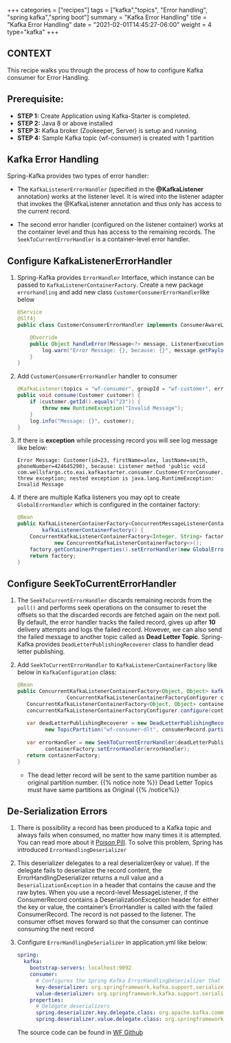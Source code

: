 +++
categories = ["recipes"]
tags = ["kafka","topics", "Error handling", "spring kafka","spring boot"]
summary = "Kafka Error Handling"
title = "Kafka Error Handling"
date = "2021-02-01T14:45:27-06:00"
weight = 4
type="kafka"
+++

## CONTEXT
This recipe walks you through the process of how to configure Kafka consumer for Error Handling.

## Prerequisite:

- **STEP 1:** Create Application using Kafka-Starter is completed.
- **STEP 2:** Java 8 or above installed
- **STEP 3:** Kafka broker (Zookeeper, Server) is setup and running.
- **STEP 4:** Sample Kafka topic (wf-consumer) is created with 1 partition 


## Kafka Error Handling

Spring-Kafka provides two types of error handler: 

* The `KafkaListenerErrorHandler` (specified in the **@KafkaListener** annotation) works at the listener level. 
  It is wired into the listener adapter that invokes the @KafkaListener annotation and thus only has access to the current record.

* The second error handler (configured on the listener container) works at the container level and thus has access to the remaining records. 
  The `SeekToCurrentErrorHandler` is a container-level error handler.
  
## Configure KafkaListenerErrorHandler 

1. Spring-Kafka provides `ErrorHandler` Interface, which instance can be passed to `KafkaListenerContainerFactory`.
   Create a new package `errorhandling` and add new class `CustomerConsumerErrorHandler`like below
   
    ```java
    @Service
    @Slf4j
    public class CustomerConsumerErrorHandler implements ConsumerAwareListenerErrorHandler {
    
        @Override
        public Object handleError(Message<?> message, ListenerExecutionFailedException exception, Consumer<?, ?> consumer) {
            log.warn("Error Message: {}, because: {}", message.getPayload(), exception.getMessage());
        }
    }
   ```
   
   
1. Add `CustomerConsumerErrorHandler` handler to consumer

    ```java
    @KafkaListener(topics = "wf-consumer", groupId = "wf-customer", errorHandler = "customerConsumerErrorHandler")
    public void consume(Customer customer) {
        if (customer.getId().equals("23")) {
            throw new RuntimeException("Invalid Message");
        }
        log.info("Message: {}", customer);
    }
    ```
   
1. If there is **exception** while processing record you will see log message like below:

    ```shell script
    Error Message: Customer(id=23, firstName=alex, lastName=smith, phoneNumber=424645290), because: Listener method 'public void com.wellsfargo.cto.eai.kafkastarter.consumer.CustomerErrorConsumer.consume(com.wellsfargo.cto.eai.kafkastarter.model.Customer)' threw exception; nested exception is java.lang.RuntimeException: Invalid Message
    ```   
   
1. If there are multiple Kafka listeners you may opt to create `GlobalErrorHandler` which is configured in the container factory:
   
    ```java
    @Bean
    public KafkaListenerContainerFactory<ConcurrentMessageListenerContainer<Integer, String>>
            kafkaListenerContainerFactory() {
        ConcurrentKafkaListenerContainerFactory<Integer, String> factory =
                new ConcurrentKafkaListenerContainerFactory<>();
        factory.getContainerProperties().setErrorHandler(new GlobalErrorHandler());
        return factory;
    }
    ```      

## Configure SeekToCurrentErrorHandler  

1. The `SeekToCurrentErrorHandler` discards remaining records from the `poll()` and performs seek operations on the consumer to reset the 
    offsets so that the discarded records are fetched again on the next poll. 
    By default, the error handler tracks the failed record, gives up after **10** delivery attempts and logs the failed record. 
    However, we can also send the failed message to another topic called as **Dead Letter Topic**. Spring-Kafka provides `DeadLetterPublishingRecoverer` class to handler dead letter
    publishing.

1. Add `SeekToCurrentErrorHandler` to `KafkaListenerContainerFactory` like below in `KafkaConfiguration` class:

    ```java
    @Bean
    public ConcurrentKafkaListenerContainerFactory<Object, Object> kafkaListenerContainerFactory(
                    ConcurrentKafkaListenerContainerFactoryConfigurer concurrentKafkaListenerContainerFactoryConfigurer) {
       ConcurrentKafkaListenerContainerFactory<Object, Object> containerFactory = new ConcurrentKafkaListenerContainerFactory<>();
       concurrentKafkaListenerContainerFactoryConfigurer.configure(containerFactory, consumerFactory());
        
       var deadLetterPublishingRecoverer = new DeadLetterPublishingRecoverer(kafkaOperations(), ((consumerRecord, e) ->
             new TopicPartition("wf-consumer-dlt", consumerRecord.partition())));
        
       var errorHandler = new SeekToCurrentErrorHandler(deadLetterPublishingRecoverer, new FixedBackOff(5L, 2L));
             containerFactory.setErrorHandler(errorHandler);
       return containerFactory;
    }     
    ```
    * The dead letter record will be sent to the same partition number as original partition number. {{% notice note %}} Dead Letter Topics must have same partitions as Original {{% /notice%}}

## De-Serialization Errors

1. There is possibility a record has been produced to a Kafka topic and always fails when consumed, no matter how many times it is attempted. You can read more about it 
    [Poison Pill](https://www.confluent.io/blog/spring-kafka-can-your-kafka-consumers-handle-a-poison-pill/). To solve this problem, Spring has introduced `ErrorHandlingDeserializer`
    
1. This deserializer delegates to a real deserializer(key or value). If the delegate fails to deserialize the record content, the ErrorHandlingDeserializer returns a null value 
    and a `DeserializationException` in a header that contains the cause and the raw bytes. When you use a record-level MessageListener, 
    if the ConsumerRecord contains a DeserializationException header for either the key or value, the container’s ErrorHandler is called with the failed ConsumerRecord. 
    The record is not passed to the listener. The consumer offset moves forward so that the consumer can continue consuming the next record

1. Configure `ErrorHandlingDeSerializer` in application.yml like below:

    ```yaml
    spring:
      kafka:
        bootstrap-servers: localhost:9092
        consumer:
          # Configures the Spring Kafka ErrorHandlingDeserializer that delegates to the 'real' deserializers
          key-deserializer: org.springframework.kafka.support.serializer.ErrorHandlingDeserializer
          value-deserializer: org.springframework.kafka.support.serializer.ErrorHandlingDeserializer
        properties:
          # Delegate deserializers
          spring.deserializer.key.delegate.class: org.apache.kafka.common.serialization.StringDeserializer
          spring.deserializer.value.delegate.class: org.springframework.kafka.support.serializer.JsonDeserializer
    ```    
    
    The source code can be found in [WF Github](http://hop.hosting.wellsfargo.com/kafka-starter)
